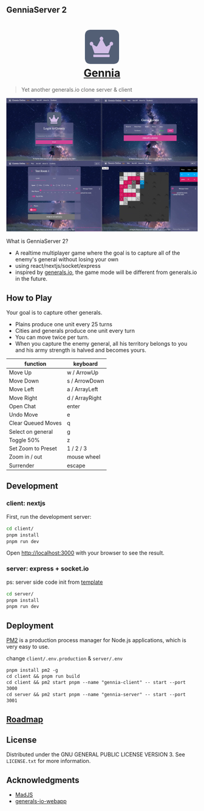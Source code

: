## GenniaServer 2

<h1 align="center">
  <img src="client/public/img/favicon.png" style="height: 90px;"alt="Gennia">
  <br>
  <a href="https://gennia.io"> Gennia</a>
</h1>

> Yet another generals.io clone server & client

![**Gennia Game UI**](gennia.jpg)

What is GenniaServer 2?

- A realtime multiplayer game where the goal is to capture all of the enemy's general without losing your own
- using react/nextjs/socket/express
- inspired by [generals.io](https://generals.io), the game mode will be different from generals.io in the future.

## How to Play

Your goal is to capture other generals.

- Plains produce one unit every 25 turns
- Cities and generals produce one unit every turn
- You can move twice per turn.
- When you capture the enemy general, all his territory belongs to you and his army strength is halved and becomes yours.

| function           | keyboard       |
| ------------------ | -------------- |
| Move Up            | w / ArrowUp    |
| Move Down          | s / ArrowDown  |
| Move Left          | a / ArrayLeft  |
| Move Right         | d / ArrayRight |
| Open Chat          | enter          |
| Undo Move          | e              |
| Clear Queued Moves | q              |
| Select on general  | g              |
| Toggle 50%         | z              |
| Set Zoom to Preset | 1 / 2 / 3      |
| Zoom in / out      | mouse wheel    |
| Surrender          | escape         |

## Development

### client: nextjs

First, run the development server:

```bash
cd client/
pnpm install
pnpm run dev
```

Open [http://localhost:3000](http://localhost:3000) with your browser to see the result.

### server: express + socket.io

ps: server side code init from [template](https://github.com/nisicadmir/nodejs-typescript/tree/master/tutorial-5)

```bash
cd server/
pnpm install
pnpm run dev
```

## Deployment

[PM2](https://github.com/Unitech/pm2) is a production process manager for Node.js applications, which is very easy to use.

change `client/.env.production` & `server/.env`

```shell
pnpm install pm2 -g
cd client && pnpm run build
cd client && pm2 start pnpm --name "gennia-client" -- start --port 3000
cd server && pm2 start pnpm --name "gennia-server" -- start --port 3001
```

## [Roadmap](https://github.com/orgs/GenniaApp/projects/1)

## License

Distributed under the GNU GENERAL PUBLIC LICENSE VERSION 3. See `LICENSE.txt` for more information.

## Acknowledgments

- [MadJS](https://github.com/fluffybeastgames/MadJS/)
- [generals-io-webapp](https://github.com/dhyegocalota/generals-io-webapp)
